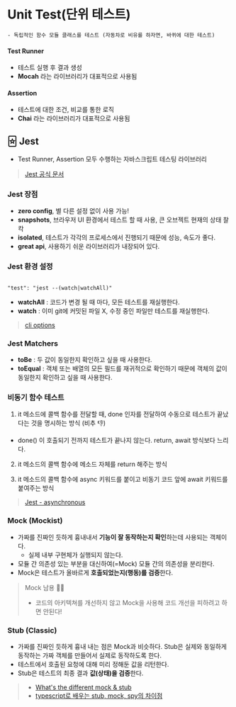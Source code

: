 # Unit Test(단위 테스트)

    - 독립적인 함수 모듈 클래스를 테스트 (자동차로 비유를 하자면, 바퀴에 대한 테스트)

#### Test Runner

- 테스트 실행 후 결과 생성
- **Mocah** 라는 라이브러리가 대표적으로 사용됨

#### Assertion

- 테스트에 대한 조건, 비교를 통한 로직
- **Chai** 라는 라이브러리가 대표적으로 사용됨

## 🃟 Jest

- Test Runner, Assertion 모두 수행하는 자바스크립트 테스팅 라이브러리

> [Jest 공식 문서](https://jestjs.io/)

### Jest 장점

- **zero config**, 별 다른 설정 없이 사용 가능!
- **snapshots**, 브라우저 UI 환경에서 테스트 할 때 사용, 큰 오브젝트 현재의 상태 찰칵
- **isolated**, 테스트가 각각의 프로세스에서 진행되기 때문에 성능, 속도가 좋다.
- **great api**, 사용하기 쉬운 라이브러리가 내장되어 있다.

### Jest 환경 설정

```shell

"test": "jest --(watch|watchAll)"

```

- **watchAll** : 코드가 변경 될 때 마다, 모든 테스트를 재실행한다.
- **watch** : 이미 git에 커밋된 파일 X, 수정 중인 파일만 테스트를 재실행한다.

> [cli options](https://jestjs.io/docs/cli)

### Jest Matchers

- **toBe** : 두 값이 동일한지 확인하고 싶을 때 사용한다.
- **toEqual** : 객체 또는 배열의 모든 필드를 재귀적으로 확인하기 때문에 객체의 값이 동일한지 확인하고 싶을 때 사용한다.

### 비동기 함수 테스트

1.  it 메소드에 콜백 함수를 전달할 때, done 인자를 전달하여 수동으로 테스트가 끝났다는 것을 명시하는 방식 (비추 👎)

- done() 이 호출되기 전까지 테스트가 끝나지 않는다. return, await 방식보다 느리다.

2.  it 메소드의 콜백 함수에 메소드 자체를 return 해주는 방식

3.  it 메소드의 콜백 함수에 async 키워드를 붙이고 비동기 코드 앞에 await 키워드를 붙여주는 방식

> [Jest - asynchronous](https://jestjs.io/docs/asynchronous)

### Mock (Mockist)

- 가짜를 진짜인 듯하게 흉내내서 **기능이 잘 동작하는지 확인**하는데 사용되는 객체이다.
  - 실제 내부 구현체가 실행되지 않는다.
- 모듈 간 의존성 있는 부분을 대신하여(=Mock) 모듈 간의 의존성을 분리한다.
- Mock은 테스트가 올바르게 **호출되었는지(행동)를 검증**한다.

> Mock 남용 🙅‍♀️
>
> - 코드의 아키텍쳐를 개선하지 않고 Mock을 사용해 코드 개선을 피하려고 하면 안된다!

### Stub (Classic)

- 가짜를 진짜인 듯하게 흉내 내는 점은 Mock과 비슷하다. Stub은 실제와 동일하게 동작하는 가짜 객체를 만들어서 실제로 동작하도록 한다.
- 테스트에서 호출된 요청에 대해 미리 정해둔 값을 리턴한다.
- Stub은 테스트의 최종 결과 **값(상태)을 검증**한다.

> - [What's the different mock & stub](https://martinfowler.com/articles/mocksArentStubs.html)
> - [typescript로 배우는 stub, mock, spy의 차이점](https://charming-kyu.tistory.com/41?category=1040183)
